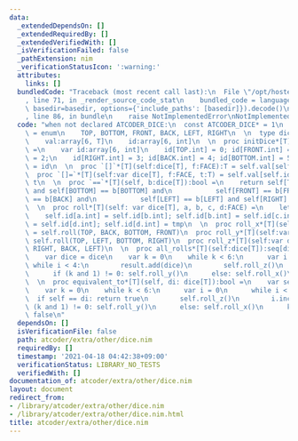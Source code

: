 ```yaml
---
data:
  _extendedDependsOn: []
  _extendedRequiredBy: []
  _extendedVerifiedWith: []
  _isVerificationFailed: false
  _pathExtension: nim
  _verificationStatusIcon: ':warning:'
  attributes:
    links: []
  bundledCode: "Traceback (most recent call last):\n  File \"/opt/hostedtoolcache/Python/3.10.0/x64/lib/python3.10/site-packages/onlinejudge_verify/documentation/build.py\"\
    , line 71, in _render_source_code_stat\n    bundled_code = language.bundle(stat.path,\
    \ basedir=basedir, options={'include_paths': [basedir]}).decode()\n  File \"/opt/hostedtoolcache/Python/3.10.0/x64/lib/python3.10/site-packages/onlinejudge_verify/languages/nim.py\"\
    , line 86, in bundle\n    raise NotImplementedError\nNotImplementedError\n"
  code: "when not declared ATCODER_DICE:\n  const ATCODER_DICE* = 1\n  type FACE*\
    \ = enum\n    TOP, BOTTOM, FRONT, BACK, LEFT, RIGHT\n  \n  type dice*[T] = object\n\
    \    val:array[6, T]\n    id:array[6, int]\n  \n  proc initDice*[T]():dice[T]\
    \ =\n    var id:array[6, int]\n    id[TOP.int] = 0; id[FRONT.int] = 1; id[LEFT.int]\
    \ = 2;\n    id[RIGHT.int] = 3; id[BACK.int] = 4; id[BOTTOM.int] = 5\n    result.id\
    \ = id\n  \n  proc `[]`*[T](self:dice[T], f:FACE):T = self.val[self.id[f.int]]\n\
    \  proc `[]=`*[T](self:var dice[T], f:FACE, t:T) = self.val[self.id[f.int]] =\
    \ t\n  \n  proc `==`*[T](self, b:dice[T]):bool =\n    return self[TOP] == b[TOP]\
    \ and self[BOTTOM] == b[BOTTOM] and\n           self[FRONT] == b[FRONT] and self[BACK]\
    \ == b[BACK] and\n           self[LEFT] == b[LEFT] and self[RIGHT] == b[RIGHT]\n\
    \  \n  proc roll*[T](self: var dice[T], a, b, c, d:FACE) =\n    let tmp = self.id[a.int]\n\
    \    self.id[a.int] = self.id[b.int]; self.id[b.int] = self.id[c.int];\n    self.id[c.int]\
    \ = self.id[d.int]; self.id[d.int] = tmp\n  \n  proc roll_x*[T](self:var dice[T])\
    \ = self.roll(TOP, BACK, BOTTOM, FRONT)\n  proc roll_y*[T](self:var dice[T]) =\
    \ self.roll(TOP, LEFT, BOTTOM, RIGHT)\n  proc roll_z*[T](self:var dice[T]) = self.roll(FRONT,\
    \ RIGHT, BACK, LEFT)\n  \n  proc all_rolls*[T](self:dice[T]):seq[dice[T]] =\n\
    \    var dice = dice\n    var k = 0\n    while k < 6:\n      var i = 0\n     \
    \ while i < 4:\n        result.add(dice)\n        self.roll_z()\n        i.inc\n\
    \      if (k and 1) != 0: self.roll_y()\n      else: self.roll_x()\n      k.inc\n\
    \  \n  proc equivalent_to*[T](self, di: dice[T]):bool =\n    var self = self\n\
    \    var k = 0\n    while k < 6:\n      var i = 0\n      while i < 4:\n      \
    \  if self == di: return true\n        self.roll_z()\n        i.inc\n      if\
    \ (k and 1) != 0: self.roll_y()\n      else: self.roll_x()\n      k.inc\n    return\
    \ false\n"
  dependsOn: []
  isVerificationFile: false
  path: atcoder/extra/other/dice.nim
  requiredBy: []
  timestamp: '2021-04-18 04:42:38+09:00'
  verificationStatus: LIBRARY_NO_TESTS
  verifiedWith: []
documentation_of: atcoder/extra/other/dice.nim
layout: document
redirect_from:
- /library/atcoder/extra/other/dice.nim
- /library/atcoder/extra/other/dice.nim.html
title: atcoder/extra/other/dice.nim
---
```

